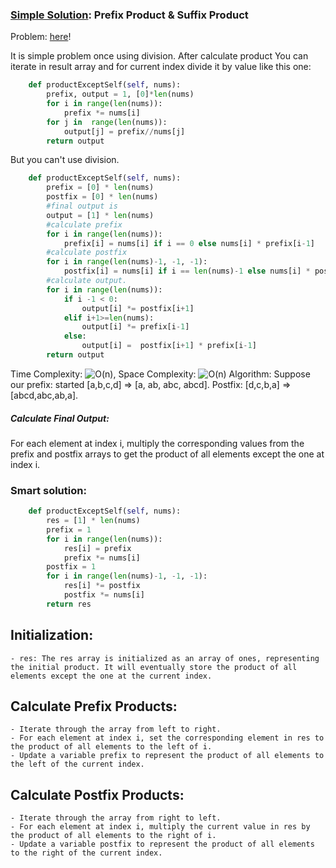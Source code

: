 
### [Simple Solution](/Array/ProductOfArray/basic_sol.py): Prefix Product & Suffix Product
Problem: [here](https://leetcode.com/problems/product-of-array-except-self)!

It is simple problem once using division. After calculate product 
You can iterate in result array and for current index divide it by value like this one: 
```python
    def productExceptSelf(self, nums):
        prefix, output = 1, [0]*len(nums)
        for i in range(len(nums)):
            prefix *= nums[i]
        for j in  range(len(nums)):
            output[j] = prefix//nums[j]
        return output
```
But you can't use division.

```python
    def productExceptSelf(self, nums): 
        prefix = [0] * len(nums)
        postfix = [0] * len(nums)
        #final output is 
        output = [1] * len(nums) 
        #calculate prefix
        for i in range(len(nums)):
            prefix[i] = nums[i] if i == 0 else nums[i] * prefix[i-1]
        #calculate postfix
        for i in range(len(nums)-1, -1, -1):
            postfix[i] = nums[i] if i == len(nums)-1 else nums[i] * postfix[i+1]
        #calculate output. 
        for i in range(len(nums)):
            if i -1 < 0:
                output[i] *= postfix[i+1]
            elif i+1>=len(nums):
                output[i] *= prefix[i-1]
            else:
                output[i] =  postfix[i+1] * prefix[i-1]
        return output
```

Time Complexity: ![O(n)](<https://latex.codecogs.com/svg.image?\inline&space;O(n)>), Space Complexity: ![O(n)](<https://latex.codecogs.com/svg.image?\inline&space;O(n)>)
Algorithm: Suppose our prefix: started [a,b,c,d] => [a, ab, abc, abcd]. Postfix: [d,c,b,a] => [abcd,abc,ab,a].
##### Calculate Final Output:
For each element at index i, multiply the corresponding values from the prefix and postfix arrays to get the product of all elements except the one at index i.

### Smart solution:
```python
    def productExceptSelf(self, nums):
        res = [1] * len(nums)
        prefix = 1
        for i in range(len(nums)):
            res[i] = prefix
            prefix *= nums[i]
        postfix = 1
        for i in range(len(nums)-1, -1, -1):
            res[i] *= postfix
            postfix *= nums[i]
        return res
```
## Initialization:
    - res: The res array is initialized as an array of ones, representing the initial product. It will eventually store the product of all elements except the one at the current index.

## Calculate Prefix Products:
    - Iterate through the array from left to right.
    - For each element at index i, set the corresponding element in res to the product of all elements to the left of i.
    - Update a variable prefix to represent the product of all elements to the left of the current index.

## Calculate Postfix Products:
    - Iterate through the array from right to left.
    - For each element at index i, multiply the current value in res by the product of all elements to the right of i.
    - Update a variable postfix to represent the product of all elements to the right of the current index.